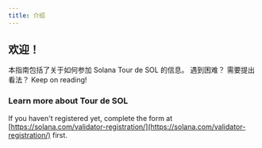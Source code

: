```yaml
---
title: 介绍
---
```


## 欢迎！

本指南包括了关于如何参加 Solana Tour de SOL 的信息。 遇到困难？ 需要提出看法？ Keep on reading!

### Learn more about Tour de SOL

If you haven't registered yet, complete the form at [https://solana.com/validator-registration/](https://solana.com/validator-registration/) first.
